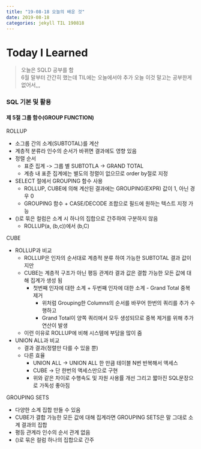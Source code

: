 ```yaml
---
title: "19-08-18 오늘의 배운 것"
date: 2019-08-18 
categories: jekyll TIL 190818
---
```


# Today I Learned 
> 오늘은 SQLD 공부를 함  
> 6월 말부터 간간히 했는데 TIL에는 오늘에서야 추가
> 오늘 이것 말고는 공부한게 없어서,,,

### SQL 기본 및 활용
#### 제 5절 그룹 함수(GROUP FUNCTION)
ROLLUP  
* 소그룹 간의 소계(SUBTOTAL)를 계산  
* 계층적 분류라 인수의 순서가 바뀌면 결과에도 영향 있음
* 정렬 순서
  * 표준 집계 -> 그룹 별 SUBTOTLA -> GRAND TOTAL
  * 계층 내 표준 집계에는 별도의 정렬이 없으므로 order by절로 지정
* SELECT 절에서 GROUPING 함수 사용
  * ROLLUP, CUBE에 의해 계산된 결과에는 GROUPING(EXPR) 값이 1, 아닌 경우 0
  * GROUPING 함수 + CASE/DECODE 조합으로 필드에 원하는 텍스트 지정 가능
* ()로 묶은 컬럼은 소계 시 하나의 집합으로 간주하여 구분하지 않음
  * ROLLUP(a, (b,c))에서 (b,C)

CUBE
* ROLLUP과 비교
  * ROLLUP은 인자의 순서대로 계층적 분류 하여 가능한 SUBTOTAL 결과 값이지만
  * CUBE는 계층적 구조가 아닌 평등 관계라 결과 값은 결합 가능한 모든 값에 대해 집계가 생성 됨
    * 첫번째 인자에 대한 소계 + 두번째 인자에 대한 소계 - Grand Total 중복 제거
      * 위처럼 Grouping한 Columns의 순서를 바꾸어 한번의 쿼리를 추가 수행하고
      * Grand Total이 양쪽 쿼리에서 모두 생성되므로 중복 제거를 위해 추가 연산이 발생
  * 이런 이유로 ROLLUP에 비해 시스템에 부담을 많이 줌
* UNION ALL과 비교
  * 결과 결과(정렬만 다를 수 있을 뿐)
  * 다른 효율
    * UNION ALL -> UNION ALL 한 만큼 테이블 N번 반복해서 액세스
    * CUBE -> 단 한번의 액세스만으로 구현
    * 위와 같은 차이로 수행속도 및 자원 사용률 개선 그리고 짧아진 SQL문장으로 가독성 좋아짐
     
GROUPING SETS
* 다양한 소계 집합 만들 수 있음
* CUBE가 결합 가능한 모든 값에 대해 집계라면 GROUPING SETS은 말 그대로 소계 결과의 집합
* 평등 관계라 인수의 순서 관계 없음
* ()로 묶은 컬럼 하나의 집합으로 간주
